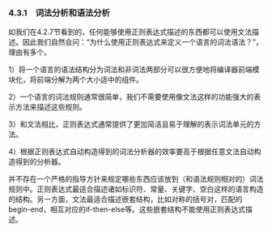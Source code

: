 ### 4.3.1　词法分析和语法分析

如我们在4.2.7节看到的，任何能够使用正则表达式描述的东西都可以使用文法描述。因此我们自然会问：“为什么使用正则表达式来定义一个语言的词法语法？”，理由有多个。

1）将一个语言的语法结构分为词法和非词法两部分可以很方便地将编译器前端模块化，将前端分解为两个大小适中的组件。

2）一个语言的词法规则通常很简单，我们不需要使用像文法这样的功能强大的表示方法来描述这些规则。

3）和文法相比，正则表达式通常提供了更加简洁且易于理解的表示词法单元的方法。

4）根据正则表达式自动构造得到的词法分析器的效率要高于根据任意文法自动构造得到的分析器。

并不存在一个严格的指导方针来规定哪些东西应该放到（和语法规则相对的）词法规则中。正则表达式最适合描述诸如标识符、常量、关键字、空白这样的语言构造的结构。另一方面，文法最适合描述嵌套结构，比如对称的括号对，匹配的begin-end，相互对应的if-then-else等。这些嵌套结构不能使用正则表达式描述。